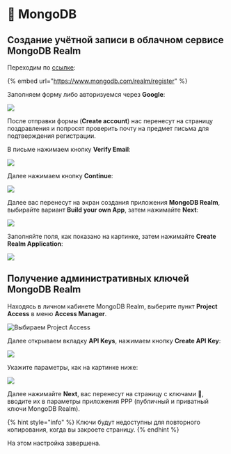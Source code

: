# 🔑 MongoDB

## Создание учётной записи в облачном сервисе MongoDB Realm <a href="#mongodb-realm" id="mongodb-realm"></a>

Переходим по [ссылке](https://www.mongodb.com/realm/register):

{% embed url="https://www.mongodb.com/realm/register" %}

Заполняем форму либо авторизуемся через **Google**:

![](<../.gitbook/assets/image (352) (1) (1).png>)

После отправки формы (**Create account**) нас перенесут на страницу поздравления и попросят проверить почту на предмет письма для подтверждения регистрации.

В письме нажимаем кнопку **Verify Email**:

![](<../.gitbook/assets/image (316).png>)

Далее нажимаем кнопку **Continue**:

![](<../.gitbook/assets/image (199).png>)

Далее вас перенесут на экран создания приложения **MongoDB Realm**, выбирайте вариант **Build your own App**, затем нажимайте **Next**:

![](../.gitbook/assets/Mongo1.png)

Заполняйте поля, как показано на картинке, затем нажимайте **Create Realm Application**:

![](<../.gitbook/assets/image (345) (1) (1).png>)

## Получение административных ключей MongoDB Realm

Находясь в личном кабинете MongoDB Realm, выберите пункт **Project Access** в меню **Access Manager**.

![Выбираем Project Access](<../.gitbook/assets/image (315).png>)

Далее открываем вкладку **API Keys**, нажимаем кнопку **Create API Key**:

![](<../.gitbook/assets/image (140).png>)

Укажите параметры, как на картинке ниже:

![](<../.gitbook/assets/image (194).png>)

Далее нажимайте **Next**, вас перенесут на страницу с ключами 🔑, вводите их в параметры приложения PPP (публичный и приватный ключи MongoDB Realm).

{% hint style="info" %}
Ключи будут недоступны для повторного копирования, когда вы закроете страницу.
{% endhint %}

На этом настройка завершена.

